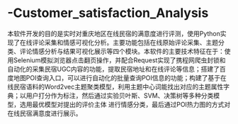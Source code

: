 # -Customer_satisfaction_Analysis
本软件开发的目的是实时对重庆地区在线民宿的满意度进行评测，使用Python实现了在线评论采集和情感可视化分析。主要功能包括在线原始评论采集、主题分类、评论情感分析与结果可视化展示等四个模块。本软件的主要技术特征在于：使用Selenium模拟浏览器点击翻页操作，并配合Request实现了携程网爬虫封锁和自动化的采集民宿UGC内容的功能，提取民宿地址和在线评论等信息；搭建了百度地图POI查询入口，可以进行自动化的批量查询POI信息的功能；构建了基于在线民宿语料的Word2vec主题聚类模型，利用主题中心词能找出对应的主题属性字典；以用户打分作为标注，然后通过实验贝叶斯、SVM、决策树等多种分类模型，选用最优模型对提出的评价主体 进行情感分类，最后通过POI热力图的方式对在线民宿满意度进行展示。
